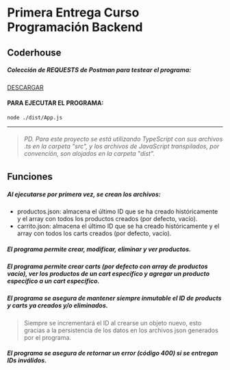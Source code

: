 # Primera Entrega Curso Programación Backend
## Coderhouse

##### Colección de REQUESTS de Postman para testear el programa:
[DESCARGAR](https://drive.google.com/file/d/1tIjkPSiXppfhBKqVPk9caQpB4blnr5T0/view?usp=share_link "DESCARGAR")

#### PARA EJECUTAR EL PROGRAMA:
`node ./dist/App.js`

------------


> ###### PD. Para este proyecto se está utilizando TypeScript con sus archivos .ts en la carpeta "src", y los archivos de JavaScript transpilados, por convención, son alojados en la carpeta "dist".

## Funciones
##### Al ejecutarse por primera vez, se crean los archivos: 
- productos.json: almacena el último ID que se ha creado históricamente y el array con todos los productos creados (por defecto, vacío). 
- carrito.json: almacena el último ID que se ha creado históricamente y el array con todos los carts creados (por defecto, vacío). 

##### El programa permite crear, modificar, eliminar y ver productos. 
##### El programa permite crear carts (por defecto con array de productos vacío), ver los productos de un cart específico y agregar un producto específico a un cart específico.

##### El programa se asegura de mantener siempre inmutable el ID de products y carts ya creados y/o eliminados.
> Siempre se incrementará el ID al crearse un objeto nuevo, esto gracias a la persistencia de los datos en los archivos json generados por el programa.

##### El programa se asegura de retornar un error (código 400) si se entregan IDs inválidos.




